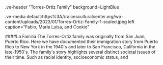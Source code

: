 .ve-header "Torres-Ortiz Family" background=LightBlue  
  

.ve-media default:https%3A//raicesculturalcenter.org/wp-content/uploads/2023/01/Torres-Ortiz-Family-1-scaled.jpeg left caption="Fabio, María Luisa, and Cookie"

####La Familia
The Torres-Ortiz family was originally from San Juan, Puerto Rico. Here we have documented their immigration story from Puerto Rico to New York in the 1940's and later to San Francisco, California in the late-1950's. The family's story highlights several distinct societal issues of their time. Such as racial identity, socioeconomic status, and 




